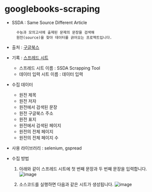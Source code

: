 # googlebooks-scraping

+ SSDA : Same Source Different Article

        수능과 모의고사에 출제된 문제의 문장을 검색해
        원전(source)을 찾아 데이터를 긁어오는 프로젝트입니다.

+ 출처 : [구글북스](https://books.google.co.kr/)
+ 기록 : [스프레드 시트](https://docs.google.com/spreadsheets/d/1LXdeLdZl7niJgd9z0H-S_bjlLEudR2-hMpindc1G0ww/edit#gid=0)
  - 스프레드 시트 이름 : SSDA Scrapping Tool 
  - 데이터 입력 시트 이름 : 데이터 입력
+ 수집 데이터
  - 원전 제목  
  - 원전 저자 
  - 원전에서 검색된 문장 
  - 원전 구글북스 주소 
  - 원전 표지 
  - 원전에서 검색된 페이지 
  - 원전의 전체 페이지 
  - 원전의 전체 페이지 수
        
+ 사용 라이브러리 : selenium, gspread
        
+ 수집 방법
  1. 아래와 같이 스프레드 시트에 첫 번째 문장과 두 번째 문장을 입력합니다.
  ![image](https://user-images.githubusercontent.com/105637993/177030725-a7cbea5d-0d33-4222-af8f-995c5e732c21.png)

  2. 소스코드를 실행하면 다음과 같은 시트가 생성됩니다.
  ![image](https://user-images.githubusercontent.com/105637993/177030767-4796a936-8c56-46e5-a746-9d89f4ab2be0.png)
